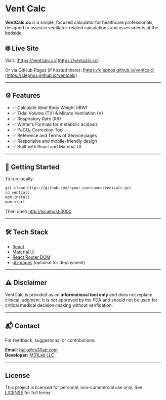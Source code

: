 # Vent Calc

**VentCalc.cc** is a simple, focused calculator for healthcare professionals, designed to assist in ventilator-related calculations and assessments at the bedside.

## 🌐 Live Site

Visit: [https://ventcalc.cc](https://ventcalc.cc)

Or via GitHub Pages (if hosted there): [https://clephos.github.io/ventcalc](https://clephos.github.io/ventcalc)

---

## ⚙️ Features

- ✅ Calculate Ideal Body Weight (IBW)
- ✅ Tidal Volume (TV) & Minute Ventilation (V̇)
- ✅ Respiratory Rate (RR)
- ✅ Winter’s Formula for metabolic acidosis
- ✅ PaCO₂ Correction Tool
- ✅ Reference and Terms of Service pages
- ✅ Responsive and mobile-friendly design
- ✅ Built with React and Material UI

---

## 🚀 Getting Started

To run locally:

```bash
git clone https://github.com/<your-username>/ventcalc.git
cd ventcalc
npm install
npm start
```

Then open [http://localhost:3000](http://localhost:3000)

---

## 🛠 Tech Stack

- [React](https://reactjs.org/)
- [Material UI](https://mui.com/)
- [React Router DOM](https://reactrouter.com/)
- [gh-pages](https://github.com/tschaub/gh-pages) (optional for deployment)

---

## ⚠️ Disclaimer

VentCalc is provided as an **informational tool only** and does not replace clinical judgment. It is not approved by the FDA and should not be used for critical medical decision-making without verification.

---

## 📬 Contact

For feedback, suggestions, or contributions:

**Email:** [hello@m31lab.com](mailto:hello@m31lab.com)  
**Developer:** [M31Lab LLC](https://m31lab.io)

---

## License

This project is licensed for personal, non-commercial use only. See [LICENSE](./LICENSE) for full terms.
